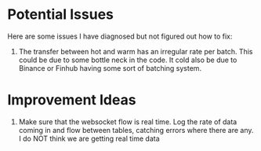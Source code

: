 # Potential Issues
Here are some issues I have diagnosed but not figured out how to fix:
1. The transfer between hot and warm has an irregular rate per batch. This could be due to some bottle neck in the code. It cold also be due to Binance or Finhub having some sort of batching system.

# Improvement Ideas
1. Make sure that the websocket flow is real time. Log the rate of data coming in and flow between tables, catching errors where there are any. I do NOT think we are getting real time data